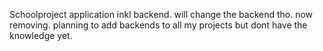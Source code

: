 Schoolproject application inkl backend. will change the backend tho. now removing. planning to add backends to all my projects but dont have the knowledge yet.